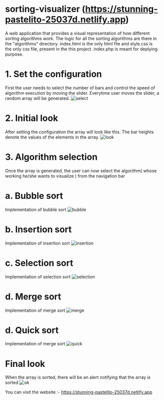 # sorting-visualizer (https://stunning-pastelito-25037d.netlify.app) 
A web application that provides a visual representation of how different sorting algorithms work. 
The logic for all the sorting algorithms are there in the "algorithms" directory. index.html is the only html file and style.css is the only css file, present in the this project. index.php is meant for deplying purpose.
# 1. Set the configuration
First the user needs to select the number of bars and control the speed of algorithm execution by moving the slider. Everytime user moves the slider, a random array
will be generated.
![select](https://user-images.githubusercontent.com/64454764/116239316-226aa900-a780-11eb-89ed-cd815156e42f.JPG)

# 2. Initial look
After setting the configuration the array will look like this. The bar heights denote the values of the elements in the array.
![look](https://user-images.githubusercontent.com/64454764/116239365-2d253e00-a780-11eb-8091-cd8fe69248ca.JPG)

# 3. Algorithm selection
Once the array is generated, the user can now select the algorithm( whose working he/she wants to visualize ) from the navigation bar

# a. Bubble sort
Implementation of bubble sort
![bubble](https://user-images.githubusercontent.com/64454764/116239322-24346c80-a780-11eb-9407-5981d68bcd94.JPG)

# b. Insertion sort
Implementation of insertion sort
![insertion](https://user-images.githubusercontent.com/64454764/116239339-272f5d00-a780-11eb-8681-257aa4f23643.JPG)

# c. Selection sort
Implementation of selection sort
![selection](https://user-images.githubusercontent.com/64454764/116239349-2991b700-a780-11eb-99d4-fc58b1f83add.JPG)

# d. Merge sort
Implementation of merge sort
![merge](https://user-images.githubusercontent.com/64454764/116239359-2b5b7a80-a780-11eb-8105-e74aaec7fdc9.JPG)

# d. Quick sort
Implementation of merge sort
![quick](https://user-images.githubusercontent.com/64454764/116239361-2bf41100-a780-11eb-95eb-2363caa4cc51.JPG)

# Final look
When the array is sorted, there will be an alert notifying that the array is sorted
![ok](https://user-images.githubusercontent.com/64454764/116239369-2e566b00-a780-11eb-82bf-bfd53b3ccfd5.JPG)

You can visit the website :- https://stunning-pastelito-25037d.netlify.app


